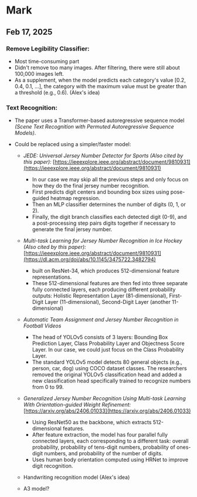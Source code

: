 # Mark

  

## Feb 17, 2025

  

### Remove Legibility Classifier:

  

- Most time-consuming part
- Didn't remove too many images. After filtering, there were still about 100,000 images left.
- As a supplement, when the model predicts each category's value [0.2, 0.4, 0.1, …], the category with the maximum value must be greater than a threshold (e.g., 0.6). (Alex's idea)

  

### Text Recognition:

  

* The paper uses a Transformer-based autoregressive sequence model _(Scene Text Recognition with Permuted Autoregressive Sequence Models)_.
* Could be replaced using a simpler/faster model:
  
  * _JEDE: Universal Jersey Number Detector for Sports (Also cited by this paper):_ [https://ieeexplore.ieee.org/abstract/document/9810931](https://ieeexplore.ieee.org/abstract/document/9810931)
    * In our case we may skip all the previous steps and only focus on how they do the final jersey number recognition.
    * First predicts digit centers and bounding box sizes using pose-guided heatmap regression.
    * Then an MLP classifier determines the number of digits (0, 1, or 2).
    * Finally, the digit branch classifies each detected digit (0-9), and a post-processing step pairs digits together if necessary to generate the final jersey number.
  
  * _Multi-task Learning for Jersey Number Recognition in Ice Hockey (Also cited by this paper):_ [https://ieeexplore.ieee.org/abstract/document/9810931](https://dl.acm.org/doi/abs/10.1145/3475722.3482794)
    * built on ResNet-34, which produces 512-dimensional feature representations.
    * These 512-dimensional features are then fed into three separate fully connected layers, each producing different probability outputs: Holistic Representation Layer (81-dimensional), First-Digit Layer (11-dimensional), Second-Digit Layer (another 11-dimensional)
  
  * _Automatic Team Assignment and Jersey Number Recognition in Football Videos_
    * The head of YOLOv5 consists of 3 layers: Bounding Box Prediction Layer, Class Probability Layer and Objectness Score Layer. In our case, we could just focus on the Class Probability Layer.
    * The standard YOLOv5 model detects 80 general objects (e.g., person, car, dog) using COCO dataset classes. The researchers removed the original YOLOv5 classification head and added a new classification head specifically trained to recognize numbers from 0 to 99.
  
  * _Generalized Jersey Number Recognition Using Multi-task Learning With Orientation-guided Weight Refinement:_ [https://arxiv.org/abs/2406.01033](https://arxiv.org/abs/2406.01033)

    * Using ResNet50 as the backbone, which extracts 512-dimensional features.
    * After feature extraction, the model has four parallel fully connected layers, each corresponding to a different task: overall probability, probability of tens-digit numbers, probability of ones-digit numbers, and probability of the number of digits.
    * Uses human body orientation computed using HRNet to improve digit recognition.
  
  * Handwriting recognition model (Alex's idea)
  
  * A3 model?
